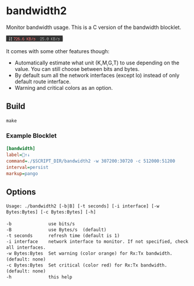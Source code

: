 # bandwidth2

Monitor bandwidth usage.
This is a C version of the bandwidth blocklet.

![](bandwidth2.png)

It comes with some other features though:
* Automatically estimate what unit (K,M,G,T) to use depending on the value. You can still choose between bits and bytes.
* By default sum all the network interfaces (except lo) instead of only default route interface.
* Warning and critical colors as an option.

## Build

```
make
```

### Example Blocklet
```ini
[bandwidth]
label=↑↓
command=./$SCRIPT_DIR/bandwidth2 -w 307200:30720 -c 512000:51200
interval=persist
markup=pango
```

## Options

```
Usage: ./bandwidth2 [-b|B] [-t seconds] [-i interface] [-w Bytes:Bytes] [-c Bytes:Bytes] [-h]

-b              use bits/s
-B              use Bytes/s  (default)
-t seconds      refresh time (default is 1)
-i interface    network interface to monitor. If not specified, check all interfaces.
-w Bytes:Bytes  Set warning (color orange) for Rx:Tx bandwidth. (default: none)
-c Bytes:Bytes  Set critical (color red) for Rx:Tx bandwidth. (default: none)
-h              this help

```
